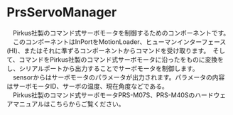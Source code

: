 PrsServoManager
===============
　Pirkus社製のコマンド式サーボモータを制御するためのコンポーネントです。  
　このコンポーネントはInPortをMotionLoader、ヒューマンインターフェース(HI)、またはそれに準ずるコンポーネントからコマンドを受け取ります。　そして、コマンドをPirkus社製のコマンド式サーボモータに沿ったをものに変換をし、シリアルポートから出力することでサーボモータを制御します。  
　sensorからはサーボモータのパラメータが出力されます。パラメータの内容はサーボモータID、サーボの温度、現在角度などである。  
　Pirkus社製のコマンド式サーボモータPRS-M07S、PRS-M40Sのハードウェアマニュアルはこちらからご覧ください。  


